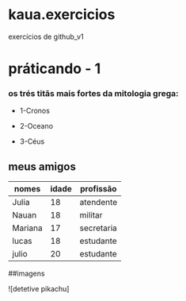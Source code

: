 # kaua.exercicios
exercícios de github_v1 

# práticando - 1

### os trés titãs mais fortes da mitologia grega:

* 1-Cronos 

* 2-Oceano

* 3-Céus

## meus amigos 


nomes  | idade | profissão |
------ | ------|-----------|
Julia | 18 | atendente
Nauan | 18 | militar
Mariana | 17 | secretaria
lucas | 18| estudante
julio| 20| estudante



##imagens

![detetive pikachu]








